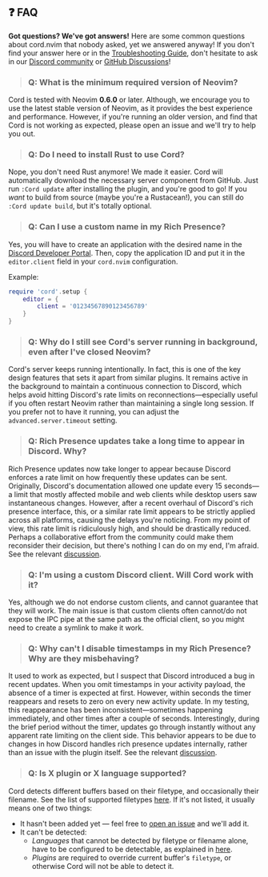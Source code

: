 ## ❓ FAQ

**Got questions? We've got answers!**  Here are some common questions about cord.nvim that nobody asked, yet we answered anyway! If you don't find your answer here or in the [Troubleshooting Guide](./Troubleshooting.md), don't hesitate to ask in our [Discord community](https://discord.gg/q9rC4bjCHv) or [GitHub Discussions](https://github.com/vyfor/cord.nvim/discussions)!

> ### Q: What is the minimum required version of Neovim?

Cord is tested with Neovim **0.6.0** or later. Although, we encourage you to use the latest stable version of Neovim, as it provides the best experience and performance. However, if you're running an older version, and find that Cord is not working as expected, please open an issue and we'll try to help you out.

> ### Q: Do I need to install Rust to use Cord?

Nope, you don't need Rust anymore!  We made it easier. Cord will automatically download the necessary server component from GitHub. Just run `:Cord update` after installing the plugin, and you're good to go! If you *want* to build from source (maybe you're a Rustacean!), you can still do `:Cord update build`, but it's totally optional.

> ### Q: Can I use a custom name in my Rich Presence?

Yes, you will have to create an application with the desired name in the [Discord Developer Portal](https://discord.com/developers/applications).
Then, copy the application ID and put it in the `editor.client` field in your `cord.nvim` configuration.

Example:
```lua
require 'cord'.setup {
    editor = {
        client = '01234567890123456789'
    }
}
```

> ### Q: Why do I still see Cord's server running in background, even after I've closed Neovim?

Cord's server keeps running intentionally. In fact, this is one of the key design features that sets it apart from similar plugins. It remains active in the background to maintain a continuous connection to Discord, which helps avoid hitting Discord's rate limits on reconnections—especially useful if you often restart Neovim rather than maintaining a single long session. If you prefer not to have it running, you can adjust the `advanced.server.timeout` setting.

> ### Q: Rich Presence updates take a long time to appear in Discord. Why?

Rich Presence updates now take longer to appear because Discord enforces a rate limit on how frequently these updates can be sent. Originally, Discord's documentation allowed one update every 15 seconds—a limit that mostly affected mobile and web clients while desktop users saw instantaneous changes. However, after a recent overhaul of Discord's rich presence interface, this, or a similar rate limit appears to be strictly applied across all platforms, causing the delays you're noticing. From my point of view, this rate limit is ridiculously high, and should be drastically reduced. Perhaps a collaborative effort from the community could make them reconsider their decision, but there's nothing I can do on my end, I'm afraid. See the relevant [discussion](https://github.com/vyfor/cord.nvim/discussions/196).

> ### Q: I'm using a custom Discord client. Will Cord work with it?

Yes, although we do not endorse custom clients, and cannot guarantee that they will work. The main issue is that custom clients often cannot/do not expose the IPC pipe at the same path as the official client, so you might need to create a symlink to make it work.

> ### Q: Why can't I disable timestamps in my Rich Presence? Why are they misbehaving?

It used to work as expected, but I suspect that Discord introduced a bug in recent updates. When you omit timestamps in your activity payload, the absence of a timer is expected at first. However, within seconds the timer reappears and resets to zero on every new activity update. In my testing, this reappearance has been inconsistent—sometimes happening immediately, and other times after a couple of seconds. Interestingly, during the brief period without the timer, updates go through instantly without any apparent rate limiting on the client side. This behavior appears to be due to changes in how Discord handles rich presence updates internally, rather than an issue with the plugin itself. See the relevant [discussion](https://github.com/vyfor/cord.nvim/discussions/196#discussioncomment-12221577).

> ### Q: Is X plugin or X language supported?

Cord detects different buffers based on their filetype, and occasionally their filename. See the list of supported filetypes [here](https://github.com/vyfor/cord.nvim/blob/master/lua/cord/plugin/activity/mappings.lua). If it's not listed, it usually means one of two things:
- It hasn't been added yet — feel free to [open an issue](https://github.com/vyfor/cord.nvim/issues/new/choose) and we'll add it.
- It can't be detected:
  - *Languages* that cannot be detected by filetype or filename alone, have to be configured to be detectable, as explained in [here](https://github.com/vyfor/cord.nvim/wiki/Assets#-tip).
  - *Plugins* are required to override current buffer's `filetype`, or otherwise Cord will not be able to detect it.
